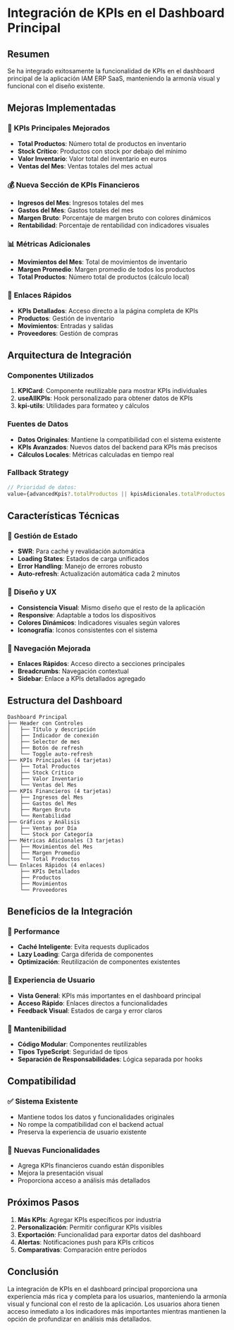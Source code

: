 # Integración de KPIs en el Dashboard Principal

## Resumen

Se ha integrado exitosamente la funcionalidad de KPIs en el dashboard principal de la aplicación IAM ERP SaaS, manteniendo la armonía visual y funcional con el diseño existente.

## Mejoras Implementadas

### 🎯 **KPIs Principales Mejorados**
- **Total Productos**: Número total de productos en inventario
- **Stock Crítico**: Productos con stock por debajo del mínimo
- **Valor Inventario**: Valor total del inventario en euros
- **Ventas del Mes**: Ventas totales del mes actual

### 💰 **Nueva Sección de KPIs Financieros**
- **Ingresos del Mes**: Ingresos totales del mes
- **Gastos del Mes**: Gastos totales del mes
- **Margen Bruto**: Porcentaje de margen bruto con colores dinámicos
- **Rentabilidad**: Porcentaje de rentabilidad con indicadores visuales

### 📊 **Métricas Adicionales**
- **Movimientos del Mes**: Total de movimientos de inventario
- **Margen Promedio**: Margen promedio de todos los productos
- **Total Productos**: Número total de productos (cálculo local)

### 🔗 **Enlaces Rápidos**
- **KPIs Detallados**: Acceso directo a la página completa de KPIs
- **Productos**: Gestión de inventario
- **Movimientos**: Entradas y salidas
- **Proveedores**: Gestión de compras

## Arquitectura de Integración

### Componentes Utilizados
1. **KPICard**: Componente reutilizable para mostrar KPIs individuales
2. **useAllKPIs**: Hook personalizado para obtener datos de KPIs
3. **kpi-utils**: Utilidades para formateo y cálculos

### Fuentes de Datos
- **Datos Originales**: Mantiene la compatibilidad con el sistema existente
- **KPIs Avanzados**: Nuevos datos del backend para KPIs más precisos
- **Cálculos Locales**: Métricas calculadas en tiempo real

### Fallback Strategy
```typescript
// Prioridad de datos:
value={advancedKpis?.totalProductos || kpisAdicionales.totalProductos || 0}
```

## Características Técnicas

### 🔄 **Gestión de Estado**
- **SWR**: Para caché y revalidación automática
- **Loading States**: Estados de carga unificados
- **Error Handling**: Manejo de errores robusto
- **Auto-refresh**: Actualización automática cada 2 minutos

### 🎨 **Diseño y UX**
- **Consistencia Visual**: Mismo diseño que el resto de la aplicación
- **Responsive**: Adaptable a todos los dispositivos
- **Colores Dinámicos**: Indicadores visuales según valores
- **Iconografía**: Iconos consistentes con el sistema

### 📱 **Navegación Mejorada**
- **Enlaces Rápidos**: Acceso directo a secciones principales
- **Breadcrumbs**: Navegación contextual
- **Sidebar**: Enlace a KPIs detallados agregado

## Estructura del Dashboard

```
Dashboard Principal
├── Header con Controles
│   ├── Título y descripción
│   ├── Indicador de conexión
│   ├── Selector de mes
│   ├── Botón de refresh
│   └── Toggle auto-refresh
├── KPIs Principales (4 tarjetas)
│   ├── Total Productos
│   ├── Stock Crítico
│   ├── Valor Inventario
│   └── Ventas del Mes
├── KPIs Financieros (4 tarjetas)
│   ├── Ingresos del Mes
│   ├── Gastos del Mes
│   ├── Margen Bruto
│   └── Rentabilidad
├── Gráficos y Análisis
│   ├── Ventas por Día
│   └── Stock por Categoría
├── Métricas Adicionales (3 tarjetas)
│   ├── Movimientos del Mes
│   ├── Margen Promedio
│   └── Total Productos
└── Enlaces Rápidos (4 enlaces)
    ├── KPIs Detallados
    ├── Productos
    ├── Movimientos
    └── Proveedores
```

## Beneficios de la Integración

### 🚀 **Performance**
- **Caché Inteligente**: Evita requests duplicados
- **Lazy Loading**: Carga diferida de componentes
- **Optimización**: Reutilización de componentes existentes

### 🎯 **Experiencia de Usuario**
- **Vista General**: KPIs más importantes en el dashboard principal
- **Acceso Rápido**: Enlaces directos a funcionalidades
- **Feedback Visual**: Estados de carga y error claros

### 🔧 **Mantenibilidad**
- **Código Modular**: Componentes reutilizables
- **Tipos TypeScript**: Seguridad de tipos
- **Separación de Responsabilidades**: Lógica separada por hooks

## Compatibilidad

### ✅ **Sistema Existente**
- Mantiene todos los datos y funcionalidades originales
- No rompe la compatibilidad con el backend actual
- Preserva la experiencia de usuario existente

### 🔄 **Nuevas Funcionalidades**
- Agrega KPIs financieros cuando están disponibles
- Mejora la presentación visual
- Proporciona acceso a análisis más detallados

## Próximos Pasos

1. **Más KPIs**: Agregar KPIs específicos por industria
2. **Personalización**: Permitir configurar KPIs visibles
3. **Exportación**: Funcionalidad para exportar datos del dashboard
4. **Alertas**: Notificaciones push para KPIs críticos
5. **Comparativas**: Comparación entre períodos

## Conclusión

La integración de KPIs en el dashboard principal proporciona una experiencia más rica y completa para los usuarios, manteniendo la armonía visual y funcional con el resto de la aplicación. Los usuarios ahora tienen acceso inmediato a los indicadores más importantes mientras mantienen la opción de profundizar en análisis más detallados. 